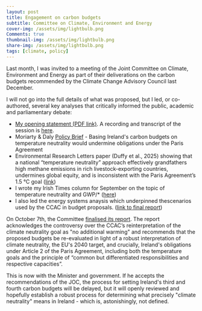```yaml
---
layout: post
title: Engagement on carbon budgets
subtitle: Committee on Climate, Environment and Energy 
cover-img: /assets/img/lightbulb.png
Comments: true
thumbnail-img: /assets/img/lightbulb.png
share-img: /assets/img/lightbulb.png
tags: [climate, policy]
---
```


Last month, I was invited to a meeting of the Joint Committee on Climate, Environment and Energy as part of their deliverations on the carbon budgets recommended by the Climate Change Advisory Council last December. 

I will not go into the full details of what was proposed, but I led, or co-authored, several key analyses that critically informed the public, academic and parliamentary debate:

- [My opening statement (PDF link)](https://data.oireachtas.ie/ie/oireachtas/committee/dail/34/joint_committee_on_climate_environment_and_energy/submissions/2025/2025-09-17_opening-statement-prof-hannah-e-daly-professor-in-sustainable-energy-and-energy-systems-modelling-ucc_en.pdf). A recording and transcript of the session is [here](https://www.oireachtas.ie/en/debates/debate/joint_committee_on_climate_environment_and_energy/2025-09-17/). 
- Moriarty & Daly [Policy Brief](https://zenodo.org/records/17120229) - Basing Ireland's carbon budgets on temperature neutrality would undermine obligations under the Paris Agreement
- Environmental Research Letters paper (Duffy et al., 2025) showing that a national “temperature neutrality” approach effectively grandfathers high methane emissions in rich livestock-exporting countries, undermines global equity, and is inconsistent with the Paris Agreement’s 1.5 °C goal ([link](https://iopscience.iop.org/article/10.1088/1748-9326/adf12d))
- I wrote my Irish Times column for September on the topic of temperature neutrality and GWP/* ([here](https://www.irishtimes.com/environment/climate-crisis/2025/09/04/why-no-additional-warming-is-a-dangerous-climate-loophole/))
- I also led the energy systems anaysis which underpinned thescenarios used by the CCAC in  budget proposals. ([link to final report](https://www.climatecouncil.ie/media/CBWG%20Report%20TIMES-Ireland%20Model.pdf))

On October 7th, the Committee [finalised its report](https://data.oireachtas.ie/ie/oireachtas/committee/dail/34/joint_committee_on_climate_environment_and_energy/reports/2025/2025-10-06_report-on-the-proposed-carbon-budgets_en.pdf). The report acknowledges the controversy over the CCAC’s reinterpretation of the climate neutrality goal as "no additional warming" and recommends that the proposed budgets be re-evaluated in light of a robust interpretation of climate neutrality, the EU's 2040 target, and crucially, Ireland's obligations under Article 2 of the Paris Agreement, including both the temperature goals and the principle of “common but differentiated responsibilities and respective
capacities”.

This is now with the Minister and government. If he accepts the recommendations of the JOC, the process for setting Ireland's third and fourth carbon budgets will be delayed, but it will openly reviewed and hopefully establish a robust process for determining what precisely "climate neutrality" means in Ireland - which is, astonishingly, not defined. 
